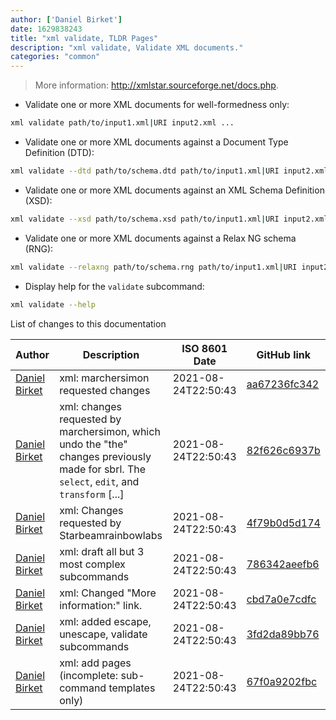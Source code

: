 ```yaml
---
author: ['Daniel Birket']
date: 1629838243
title: "xml validate, TLDR Pages"
description: "xml validate, Validate XML documents."
categories: "common"
---
```

> More information: <http://xmlstar.sourceforge.net/docs.php>.

- Validate one or more XML documents for well-formedness only:

```bash
xml validate path/to/input1.xml|URI input2.xml ...
```

- Validate one or more XML documents against a Document Type Definition (DTD):

```bash
xml validate --dtd path/to/schema.dtd path/to/input1.xml|URI input2.xml ...
```

- Validate one or more XML documents against an XML Schema Definition (XSD):

```bash
xml validate --xsd path/to/schema.xsd path/to/input1.xml|URI input2.xml ...
```

- Validate one or more XML documents against a Relax NG schema (RNG):

```bash
xml validate --relaxng path/to/schema.rng path/to/input1.xml|URI input2.xml ...
```

- Display help for the `validate` subcommand:

```bash
xml validate --help
```
List of changes to this documentation


Author | Description | ISO 8601 Date | GitHub link
------|-----|-----|-----
[Daniel Birket](mailto:danielb@birket.com) | xml: marchersimon requested changes | 2021-08-24T22:50:43 | [aa67236fc342](https://github.com/tldr-pages/tldr/commit/aa67236fc342f205ad4f0309bbb3b7b2500402bb)
[Daniel Birket](mailto:danielb@birket.com) | xml: changes requested by marchersimon, which undo the "the" changes previously made for sbrl. The `select`, `edit`, and `transform` [...] | 2021-08-24T22:50:43 | [82f626c6937b](https://github.com/tldr-pages/tldr/commit/82f626c6937b3d3141be3468ce5326d997b9da6f)
[Daniel Birket](mailto:danielb@birket.com) | xml: Changes requested by Starbeamrainbowlabs | 2021-08-24T22:50:43 | [4f79b0d5d174](https://github.com/tldr-pages/tldr/commit/4f79b0d5d174e1556ceb14401822c34932a7bd8b)
[Daniel Birket](mailto:danielb@birket.com) | xml: draft all but 3 most complex subcommands | 2021-08-24T22:50:43 | [786342aeefb6](https://github.com/tldr-pages/tldr/commit/786342aeefb62273691c868c40eddade7fd272a1)
[Daniel Birket](mailto:danielb@birket.com) | xml: Changed "More information:" link. | 2021-08-24T22:50:43 | [cbd7a0e7cdfc](https://github.com/tldr-pages/tldr/commit/cbd7a0e7cdfcb5e3a5a703c87405cca5743302f3)
[Daniel Birket](mailto:danielb@birket.com) | xml: added escape, unescape, validate subcommands | 2021-08-24T22:50:43 | [3fd2da89bb76](https://github.com/tldr-pages/tldr/commit/3fd2da89bb7667e20f6ee1b45ea53e33d6dd3356)
[Daniel Birket](mailto:danielb@birket.com) | xml: add pages (incomplete: sub-command templates only) | 2021-08-24T22:50:43 | [67f0a9202fbc](https://github.com/tldr-pages/tldr/commit/67f0a9202fbce1518d13c4a13ad42417fbbb4558)

